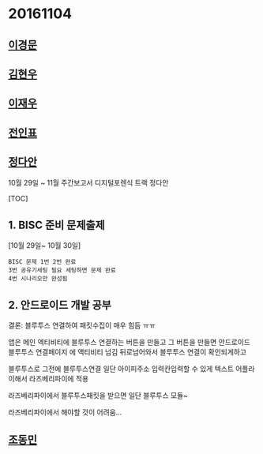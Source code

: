 20161104
========

## [이경문](gilgil.md)

## [김현우](kcrong.md)

## [이재우](inparadox.md) 

## [전인표](jeoninpyo.md)

## [정다안](dani.md)
10월 29일 ~ 11월
주간보고서
디지털포렌식 트랙 정다안

[TOC]
## 1. BISC 준비 문제출제




[10월 29일~ 10월 30일]
```
BISC 문제 1번 2번 완료
3번 공유기세팅 필요 세팅하면 문제 완료
4번 시나리오만 완성됨 
```

## 2. 안드로이드 개발 공부

결론: 블루투스 연결하여 패킷수집이 매우 힘듬 ㅠㅠ 

앱은 
메인 엑티비티에 블루투스 연결하는 버튼을 만들고
그 버튼을 만들면 안드로이드 블루투스 연결페이지 에 액티비티 넘김
뒤로넘어와서
블루투스 연결이 확인되게하고

블루투스로 
그전에 블루투스연결
일단 아이피주소 입력칸입력할 수 있게
텍스트 어플라이해서 
라즈베리파이에 적용

라즈베리파이에서 블루투스패킷을 받으면
일단 블루투스 모듈~

라즈베리파이에서 해야할 것이 어려움...



## [조동민](dmj.md)
